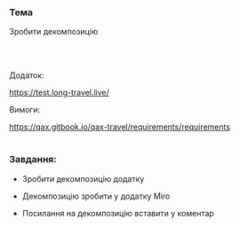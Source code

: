 
<h3>Тема</h3>
Зробити декомпозицію

<br><br>


Додаток:

https://test.long-travel.live/

Вимоги:

https://qax.gitbook.io/qax-travel/requirements/requirements
<br><br>


<h3>Завдання:</h3>

- Зробити декомпозицію додатку

- Декомпозицію зробити у додатку Miro

- Посилання на декомпозицію вставити у коментар
